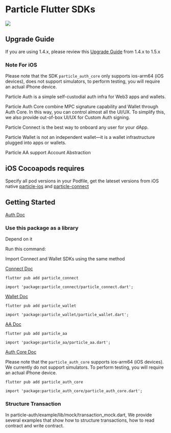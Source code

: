 # Particle Flutter SDKs

![](https://img.shields.io/pub/v/particle_base?color=blue&style=round) 

## Upgrade Guide
If you are using 1.4.x, please review this [Upgrade Guide](https://github.com/Particle-Network/particle-flutter/blob/master/UpgradeGuide.md) from 1.4.x to 1.5.x 

### Note For iOS
Please note that the SDK `particle_auth_core` only supports ios-arm64 (iOS devices), does not support simulators, to perform testing, you will require an actual iPhone device.

Particle Auth is a simple self-custodial auth infra for Web3 apps and wallets.

Particle Auth Core combine MPC signature capability and Wallet through Auth Core. In this way, you can control almost all the UI/UX. To simplify this, we also provide out-of-box UI/UX for Custom Auth signing.

Particle Connect is the best way to onboard any user for your dApp.

Particle Wallet is not an independent wallet—it is a wallet infrastructure plugged into apps or wallets.

Particle AA support Account Abstraction

## iOS Cocoapods requires

Specify all pod versions in your Podfile, get the lateset versions from iOS native  [particle-ios](https://github.com/Particle-Network/particle-ios) and [particle-connect](https://github.com/Particle-Network/particle-connect-ios)


## Getting Started 

[Auth Doc](https://developers.particle.network/api-reference/auth/mobile-sdks/flutter)

### Use this package as a library

Depend on it

Run this command:


Import Connect and Wallet SDKs using the same method

[Connect Doc](https://developers.particle.network/api-reference/connect/mobile/flutter)

```
flutter pub add particle_connect
```
```
import 'package:particle_connect/particle_connect.dart';
```

[Wallet Doc](https://developers.particle.network/api-reference/connect/mobile/flutter)
```
flutter pub add particle_wallet
```
```
import 'package:particle_wallet/particle_wallet.dart';
```

[AA Doc](https://developers.particle.network/api-reference/aa/sdks/mobile/flutter)
```
flutter pub add particle_aa
```
```
import 'package:particle_aa/particle_aa.dart';
```

[Auth Core Doc](https://developers.particle.network/api-reference/auth/mobile-sdks/flutter)

Please note that the `particle_auth_core` supports ios-arm64 (iOS devices). We currently do not support simulators. To perform testing, you will require an actual iPhone device.

```
flutter pub add particle_auth_core
```
```
import 'package:particle_auth_core/particle_auth_core.dart';
```

### Structure Transaction
In particle-auth/example/lib/mock/transaction_mock.dart, We provide several examples that show how to structure transactions,
how to read contract and write contract.




